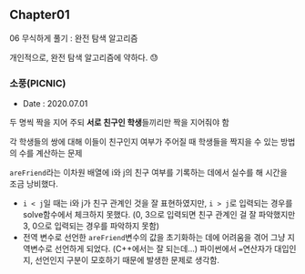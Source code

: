 ## Chapter01

06 무식하게 풀기 : 완전 탐색 알고리즘

개인적으로, 완전 탐색 알고리즘에 약하다. 😓

### 소풍(PICNIC)

-   Date : 2020.07.01

두 명씩 짝을 지어 주되 **서로 친구인 학생**들끼리만 짝을 지어줘야 함

각 학생들의 쌍에 대해 이들이 친구인지 여부가 주어질 때 학생들을 짝지을 수 있는 방법의 수를 계산하는 문제

`areFriend`라는 이차원 배열에 i와 j의 친구 여부를 기록하는 데에서 실수를 해 시간을 조금 낭비했다.

-   `i < j`일 때는 i와 j가 친구 관계인 것을 잘 표현하였지만, `i > j`로 입력되는 경우를 solve함수에서 체크하지 못했다. (0, 3으로 입력되면 친구 관계인 걸 잘 파악했지만 3, 0으로 입력되는 경우를 파악하지 못함)
-   전역 변수로 선언한 `areFriend`변수의 값을 초기화하는 데에 어려움을 겪어 그냥 지역변수로 선언하게 되었다. (C++에서는 잘 되는데...) 파이썬에서 `=`연산자가 대입인지, 선언인지 구분이 모호하기 때문에 발생한 문제로 생각함.
